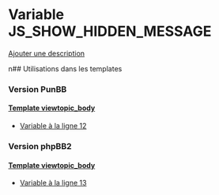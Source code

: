 # Variable JS_SHOW_HIDDEN_MESSAGE
[Ajouter une description](https://fa-tvars.appspot.com/JS_SHOW_HIDDEN_MESSAGE)

n## Utilisations dans les templates

### Version PunBB

#### [Template viewtopic_body](punbb/viewtopic_body.md)
* [Variable à la ligne 12](../punbb/viewtopic_body.tpl#L12)

### Version phpBB2

#### [Template viewtopic_body](subsilver/viewtopic_body.md)
* [Variable à la ligne 13](../subsilver/viewtopic_body.tpl#L13)